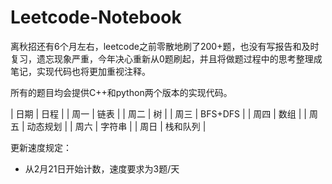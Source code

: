 # Leetcode-Notebook


离秋招还有6个月左右，leetcode之前零散地刷了200+题，也没有写报告和及时复习，遗忘现象严重，今年决心重新从0题刷起，并且将做题过程中的思考整理成笔记，实现代码也将更加重视注释。

所有的题目均会提供C++和python两个版本的实现代码。

| 日期 | 日程 |
| 周一 | 链表 |
| 周二 | 树 |
| 周三 | BFS+DFS |
| 周四 | 数组 |
| 周五 | 动态规划 |
| 周六 | 字符串 |
| 周日 | 栈和队列 |

更新速度规定：
 + 从2月21日开始计数，速度要求为3题/天
 
